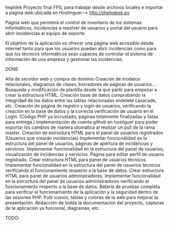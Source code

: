 hepldek
Proyecto final FPS, para trabajar desde archivos locales e importar a página web ubicada en Hostinguer--> http://jjhelpdesk.es

Página web que permitirá el control de inventario de los sistemas informáticos, incidencias a resolver de usuarios y portal del usuario para abrir incidencias al equipo de soporte.

El objetivo de la aplicación es ofrecer una página web accesible desde internet tanto para que los usuarios puedan abrir incidencias como para que los técnicos informáticos sean capaces de controlar el sistema de información de una empresa y gestionar las incidencias.

DONE:

Alta de servidor web y compra de dominio
Creación de modelos relacionales, diagramas de clases, borradores de páginas de usuarios...
Búsqueda y modificación de plantilla desde la que partir para empezar a crear la estructura HTML.
Creación base de datos comprobando la integridad de los datos entre las tablas relacionadas ondelete casacade, etc.
Creación de página de registro y login de usuarios, verificando la creación en la base de datos y la correcta verificación de usuario en el Login. (Código PHP ya incrustado, páginas totalmente finalizadas y listas para entrega.)
Implementación de cuenta github en hostiguer para poder exportar los cambios de manera utomática al realizar un pull de la rama master.
Creación de estructura HTML para el panel de usuarios registrados (Usuarios que crearán incidencias)
Implementar funcionalidad en la estructura del panel de usuarios, páginas de apertura de incidencias y servicios.
Implementar funcionalidad en la estructura del panel de usuarios, visualización de incidencias y servicios.
Página para editar perfil de usuario registrado.
Crear estructura HTML para panel de usuarios técnicos.
Implementar funcionalidad en la estructura del panel de usuarios técnicos verificando el funcionamiento respecto a la base de datos.
Crear estructura HTML para panel de usuarios administradores.
Implementar funcionalidad en la estructura del panel de usuarios administradores verificando el funcionamiento respecto a la base de datos.
Batería de pruebas completa para verificar el funcionamiento de la aplicación y la seguridad dentro de las sesiones PHP.
Pulir iconos, tablas y colores de la web para mejorar la presentación.
Redacción de todda la documentación del proyecto, capturas de la aplicación ya funcional, diagramas, etc.

TODO:


